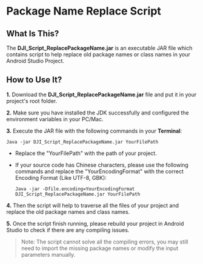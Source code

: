 # Package Name Replace Script

## What Is This?

The **DJI\_Script\_ReplacePackageName.jar** is an executable JAR file which contains script to help replace old package names or class names in your Android Studio Project.

## How to Use It?

**1.** Download the **DJI\_Script\_ReplacePackageName.jar** file and put it in your project's root folder.

**2.** Make sure you have installed the JDK successfully and configured the environment variables in your PC/Mac.

**3.** Execute the JAR file with the following commands in your **Terminal**:

~~~
Java -jar DJI_Script_ReplacePackageName.jar YourFilePath 
~~~

- Replace the "YourFilePath" with the path of your project.

- If your source code has Chinese characters, please use the following commands and replace the "YourEncodingFormat" with the correct Encoding Format (Like UTF-8, GBK):

  ~~~
  Java -jar -Dfile.encoding=YourEncodingFormat DJI_Script_ReplacePackageName.jar YourFilePath 
  ~~~

**4.** Then the script will help to traverse all the files of your project and replace the old package names and class names.

**5.** Once the script finish running, please rebuild your project in Android Studio to check if there are any compiling issues.

> Note: The script cannot solve all the compiling errors, you may still need to import the missing package names or modify the input parameters manually.
> 
> 